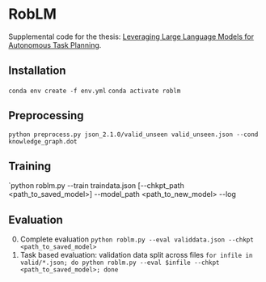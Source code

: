 # RobLM

Supplemental code for the thesis: [Leveraging Large Language Models for Autonomous Task Planning](https://drive.google.com/file/d/1fsLtoKo4nMTdt_FUqjBVHWYn9-ezxoIc/view?usp=sharing).

## Installation
`conda env create -f env.yml` 
`conda activate roblm`

## Preprocessing
`python preprocess.py json_2.1.0/valid_unseen valid_unseen.json --cond knowledge_graph.dot`

## Training
`python roblm.py --train traindata.json [--chkpt_path <path_to_saved_model>] --model_path <path_to_new_model> --log <logdir>

## Evaluation
0. Complete evaluation
`python roblm.py --eval validdata.json --chkpt <path_to_saved_model>`
1. Task based evaluation: validation data split across files
`for infile in valid/*.json; do python roblm.py --eval $infile --chkpt <path_to_saved_model>; done`
